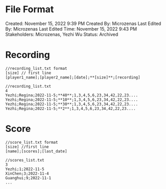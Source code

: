 # File Format

Created: November 15, 2022 9:39 PM
Created By: Microzenas
Last Edited By: Microzenas
Last Edited Time: November 15, 2022 9:43 PM
Stakeholders: Microzenas, Yezhi Wu
Status: Archived

# Recording

```
//recording_list.txt format
[size] // first line
[player1_name];[player2_name];[date];**[size]**;[recording]

//recording_list.txt 
4
Yezhi;Regina;2022-11-5;**40**;1,3,4,5,6,23,34,42,22,23....
Yezhi;Regina;2022-11-5;**10**;1,3,4,5,6,23,34,42,22,23....
Yezhi;Regina;2022-11-5;**30**;1,3,4,5,6,23,34,42,22,23....
Yezhi;Regina;2022-11-5;**2**;1,3,4,5,6,23,34,42,22,23....
```

# Score

```
//score_list.txt format
[size] //first line
[name];[scores];[last_date]

//scores_list.txt
3
Yezhi;1;2022-11-5
XinChen;3;2022-11-4
Guanghui;9;2022-11-1
...

```